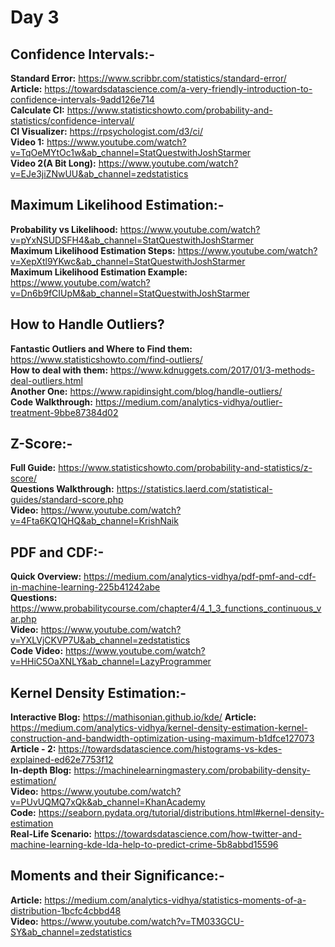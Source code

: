 # Day 3
## Confidence Intervals:-
**Standard Error:** https://www.scribbr.com/statistics/standard-error/ \
**Article:** https://towardsdatascience.com/a-very-friendly-introduction-to-confidence-intervals-9add126e714 \
**Calculate CI:** https://www.statisticshowto.com/probability-and-statistics/confidence-interval/ \
**CI Visualizer:** https://rpsychologist.com/d3/ci/ \
**Video 1:** https://www.youtube.com/watch?v=TqOeMYtOc1w&ab_channel=StatQuestwithJoshStarmer \
**Video 2(A Bit Long):** https://www.youtube.com/watch?v=EJe3jiZNwUU&ab_channel=zedstatistics 

## Maximum Likelihood Estimation:-
**Probability vs Likelihood:** https://www.youtube.com/watch?v=pYxNSUDSFH4&ab_channel=StatQuestwithJoshStarmer \
**Maximum Likelihood Estimation Steps:** https://www.youtube.com/watch?v=XepXtl9YKwc&ab_channel=StatQuestwithJoshStarmer \
**Maximum Likelihood Estimation Example:** https://www.youtube.com/watch?v=Dn6b9fCIUpM&ab_channel=StatQuestwithJoshStarmer 

## How to Handle Outliers?
**Fantastic Outliers and Where to Find them:** https://www.statisticshowto.com/find-outliers/ \
**How to deal with them:** https://www.kdnuggets.com/2017/01/3-methods-deal-outliers.html \
**Another One:** https://www.rapidinsight.com/blog/handle-outliers/ \
**Code Walkthrough:** https://medium.com/analytics-vidhya/outlier-treatment-9bbe87384d02 

## Z-Score:-
**Full Guide:** https://www.statisticshowto.com/probability-and-statistics/z-score/ \
**Questions Walkthrough:** https://statistics.laerd.com/statistical-guides/standard-score.php \
**Video:** https://www.youtube.com/watch?v=4Fta6KQ1QHQ&ab_channel=KrishNaik 

## PDF and CDF:-
**Quick Overview:** https://medium.com/analytics-vidhya/pdf-pmf-and-cdf-in-machine-learning-225b41242abe \
**Questions:** https://www.probabilitycourse.com/chapter4/4_1_3_functions_continuous_var.php \
**Video:** https://www.youtube.com/watch?v=YXLVjCKVP7U&ab_channel=zedstatistics \
**Code Video:** https://www.youtube.com/watch?v=HHiC5OaXNLY&ab_channel=LazyProgrammer 

## Kernel Density Estimation:-
**Interactive Blog:** https://mathisonian.github.io/kde/
**Article:** https://medium.com/analytics-vidhya/kernel-density-estimation-kernel-construction-and-bandwidth-optimization-using-maximum-b1dfce127073 \
**Article - 2:** https://towardsdatascience.com/histograms-vs-kdes-explained-ed62e7753f12 \
**In-depth Blog:** https://machinelearningmastery.com/probability-density-estimation/ \
**Video:** https://www.youtube.com/watch?v=PUvUQMQ7xQk&ab_channel=KhanAcademy \
**Code:** https://seaborn.pydata.org/tutorial/distributions.html#kernel-density-estimation \
**Real-Life Scenario:** https://towardsdatascience.com/how-twitter-and-machine-learning-kde-lda-help-to-predict-crime-5b8abbd15596 

## Moments and their Significance:-
**Article:** https://medium.com/analytics-vidhya/statistics-moments-of-a-distribution-1bcfc4cbbd48 \
**Video:** https://www.youtube.com/watch?v=TM033GCU-SY&ab_channel=zedstatistics 
